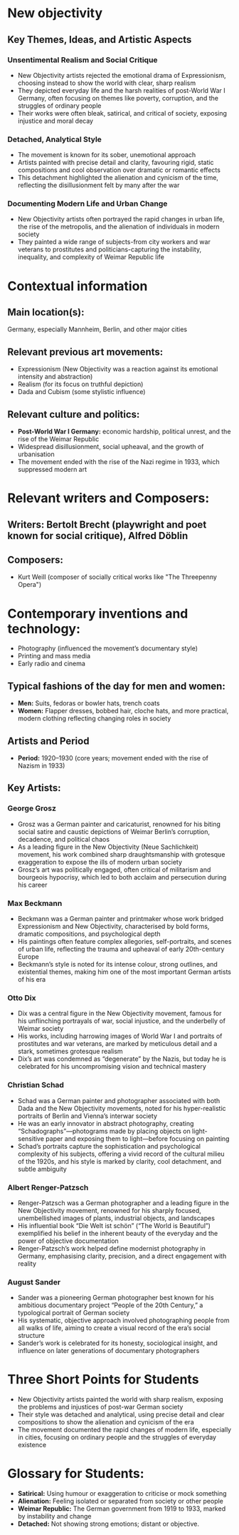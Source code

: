 # New objectivity
## Key Themes, Ideas, and Artistic Aspects
### Unsentimental Realism and Social Critique
- New Objectivity artists rejected the emotional drama of Expressionism, choosing instead to show the world with clear, sharp realism
- They depicted everyday life and the harsh realities of post-World War I Germany, often focusing on themes like poverty, corruption, and the struggles of ordinary people
- Their works were often bleak, satirical, and critical of society, exposing injustice and moral decay
### Detached, Analytical Style
- The movement is known for its sober, unemotional approach
- Artists painted with precise detail and clarity, favouring rigid, static compositions and cool observation over dramatic or romantic effects
- This detachment highlighted the alienation and cynicism of the time, reflecting the disillusionment felt by many after the war
### Documenting Modern Life and Urban Change
- New Objectivity artists often portrayed the rapid changes in urban life, the rise of the metropolis, and the alienation of individuals in modern society
- They painted a wide range of subjects-from city workers and war veterans to prostitutes and politicians-capturing the instability, inequality, and complexity of Weimar Republic life
# Contextual information
## Main location(s):
Germany, especially Mannheim, Berlin, and other major cities
## Relevant previous art movements:
- Expressionism (New Objectivity was a reaction against its emotional intensity and abstraction)
- Realism (for its focus on truthful depiction)
- Dada and Cubism (some stylistic influence)
## Relevant culture and politics:
- **Post-World War I Germany:** economic hardship, political unrest, and the rise of the Weimar Republic
- Widespread disillusionment, social upheaval, and the growth of urbanisation
- The movement ended with the rise of the Nazi regime in 1933, which suppressed modern art
# Relevant writers and Composers:
## Writers: Bertolt Brecht (playwright and poet known for social critique), Alfred Döblin
## Composers:
- Kurt Weill (composer of socially critical works like "The Threepenny Opera")
# Contemporary inventions and technology:
- Photography (influenced the movement’s documentary style)
- Printing and mass media
- Early radio and cinema
## Typical fashions of the day for men and women:
- **Men:** Suits, fedoras or bowler hats, trench coats
- **Women:**  Flapper dresses, bobbed hair, cloche hats, and more practical, modern clothing reflecting changing roles in society
## Artists and Period
- **Period:** 1920–1930 (core years; movement ended with the rise of Nazism in 1933)
## Key Artists:
### George Grosz
- Grosz was a German painter and caricaturist, renowned for his biting social satire and caustic depictions of Weimar Berlin’s corruption, decadence, and political chaos
- As a leading figure in the New Objectivity (Neue Sachlichkeit) movement, his work combined sharp draughtsmanship with grotesque exaggeration to expose the ills of modern urban society
- Grosz’s art was politically engaged, often critical of militarism and bourgeois hypocrisy, which led to both acclaim and persecution during his career
### Max Beckmann
- Beckmann was a German painter and printmaker whose work bridged Expressionism and New Objectivity, characterised by bold forms, dramatic compositions, and psychological depth
- His paintings often feature complex allegories, self-portraits, and scenes of urban life, reflecting the trauma and upheaval of early 20th-century Europe
- Beckmann’s style is noted for its intense colour, strong outlines, and existential themes, making him one of the most important German artists of his era
### Otto Dix
- Dix was a central figure in the New Objectivity movement, famous for his unflinching portrayals of war, social injustice, and the underbelly of Weimar society
- His works, including harrowing images of World War I and portraits of prostitutes and war veterans, are marked by meticulous detail and a stark, sometimes grotesque realism
- Dix’s art was condemned as “degenerate” by the Nazis, but today he is celebrated for his uncompromising vision and technical mastery
### Christian Schad
- Schad was a German painter and photographer associated with both Dada and the New Objectivity movements, noted for his hyper-realistic portraits of Berlin and Vienna’s interwar society
- He was an early innovator in abstract photography, creating “Schadographs”—photograms made by placing objects on light-sensitive paper and exposing them to light—before focusing on painting
- Schad’s portraits capture the sophistication and psychological complexity of his subjects, offering a vivid record of the cultural milieu of the 1920s, and his style is marked by clarity, cool detachment, and subtle ambiguity
### Albert Renger-Patzsch
- Renger-Patzsch was a German photographer and a leading figure in the New Objectivity movement, renowned for his sharply focused, unembellished images of plants, industrial objects, and landscapes
- His influential book “Die Welt ist schön” (“The World is Beautiful”) exemplified his belief in the inherent beauty of the everyday and the power of objective documentation
- Renger-Patzsch’s work helped define modernist photography in Germany, emphasising clarity, precision, and a direct engagement with reality
### August Sander
- Sander was a pioneering German photographer best known for his ambitious documentary project “People of the 20th Century,” a typological portrait of German society
- His systematic, objective approach involved photographing people from all walks of life, aiming to create a visual record of the era’s social structure
- Sander’s work is celebrated for its honesty, sociological insight, and influence on later generations of documentary photographers
# Three Short Points for Students
- New Objectivity artists painted the world with sharp realism, exposing the problems and injustices of post-war German society
- Their style was detached and analytical, using precise detail and clear compositions to show the alienation and cynicism of the era
- The movement documented the rapid changes of modern life, especially in cities, focusing on ordinary people and the struggles of everyday existence
# Glossary for Students:
- **Satirical:** Using humour or exaggeration to criticise or mock something
- **Alienation:** Feeling isolated or separated from society or other people
- **Weimar Republic:** The German government from 1919 to 1933, marked by instability and change
- **Detached:** Not showing strong emotions; distant or objective.